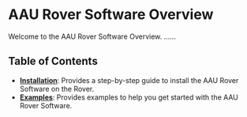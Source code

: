 <!-- This is the initial pre-release of this RL-suite. Please let me know if there is information missing by contacting me at abmoRobotics@gmail.com. -->

# AAU Rover Software Overview

Welcome to the AAU Rover Software Overview. ......
## Table of Contents

- [**Installation**](./getting_started/installation/installation.md): Provides a step-by-step guide to install the AAU Rover Software on the Rover.
- [**Examples**](./getting_started/examples/examples.md): Provides examples to help you get started with the AAU Rover Software.

